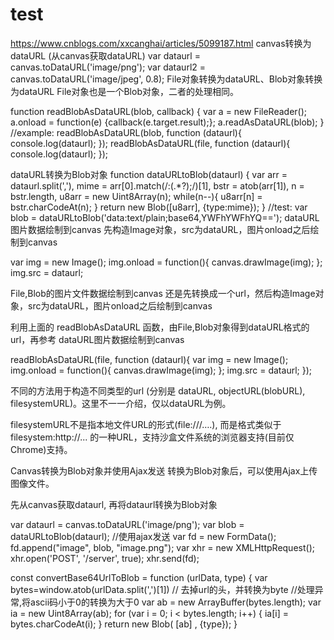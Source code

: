 # test
https://www.cnblogs.com/xxcanghai/articles/5099187.html
canvas转换为dataURL (从canvas获取dataURL)
var dataurl = canvas.toDataURL('image/png');
var dataurl2 = canvas.toDataURL('image/jpeg', 0.8);
File对象转换为dataURL、Blob对象转换为dataURL
File对象也是一个Blob对象，二者的处理相同。

function readBlobAsDataURL(blob, callback) {
    var a = new FileReader();
    a.onload = function(e) {callback(e.target.result);};
    a.readAsDataURL(blob);
}
//example:
readBlobAsDataURL(blob, function (dataurl){
    console.log(dataurl);
});
readBlobAsDataURL(file, function (dataurl){
    console.log(dataurl);
});




dataURL转换为Blob对象
function dataURLtoBlob(dataurl) {
    var arr = dataurl.split(','), mime = arr[0].match(/:(.*?);/)[1],
        bstr = atob(arr[1]), n = bstr.length, u8arr = new Uint8Array(n);
    while(n--){
        u8arr[n] = bstr.charCodeAt(n);
    }
    return new Blob([u8arr], {type:mime});
}
//test:
var blob = dataURLtoBlob('data:text/plain;base64,YWFhYWFhYQ==');
dataURL图片数据绘制到canvas
先构造Image对象，src为dataURL，图片onload之后绘制到canvas

var img = new Image();
img.onload = function(){
    canvas.drawImage(img);
};
img.src = dataurl;




File,Blob的图片文件数据绘制到canvas
还是先转换成一个url，然后构造Image对象，src为dataURL，图片onload之后绘制到canvas

利用上面的 readBlobAsDataURL 函数，由File,Blob对象得到dataURL格式的url，再参考 dataURL图片数据绘制到canvas

readBlobAsDataURL(file, function (dataurl){
    var img = new Image();
    img.onload = function(){
        canvas.drawImage(img);
    };
    img.src = dataurl;
});




不同的方法用于构造不同类型的url (分别是 dataURL, objectURL(blobURL), filesystemURL)。这里不一一介绍，仅以dataURL为例。

filesystemURL不是指本地文件URL的形式(file:///….), 而是格式类似于 filesystem:http://... 的一种URL，支持沙盒文件系统的浏览器支持(目前仅Chrome)支持。

Canvas转换为Blob对象并使用Ajax发送
转换为Blob对象后，可以使用Ajax上传图像文件。

先从canvas获取dataurl, 再将dataurl转换为Blob对象

var dataurl = canvas.toDataURL('image/png');
var blob = dataURLtoBlob(dataurl);
//使用ajax发送
var fd = new FormData();
fd.append("image", blob, "image.png");
var xhr = new XMLHttpRequest();
xhr.open('POST', '/server', true);
xhr.send(fd);




const convertBase64UrlToBlob = function (urlData, type) {
  var bytes=window.atob(urlData.split(',')[1]) // 去掉url的头，并转换为byte
  //处理异常,将ascii码小于0的转换为大于0
  var ab = new ArrayBuffer(bytes.length);
  var ia = new Uint8Array(ab);
  for (var i = 0; i < bytes.length; i++) {
      ia[i] = bytes.charCodeAt(i);
  }
  return new Blob( [ab] , {type});
}

